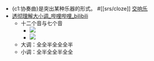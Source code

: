 - {c1:协奏曲}是突出某种乐器的形式。 #[[srs/cloze]]
  [交响乐](https://roamresearch.com/#/app/xinyiheng/page/Ub7KR6L3h)
- [透彻理解大小调_哔哩哔哩_bilibili](https://www.bilibili.com/video/BV19g411J7vx/?spm_id_from=333.788.recommend_more_video.0&vd_source=3d8ccab137cc879b5f9cbc14d68843ab)
    - 十二个音与七个音
        - ![](https://firebasestorage.googleapis.com/v0/b/firescript-577a2.appspot.com/o/imgs%2Fapp%2Fxinyiheng%2FDDT7G2azCe.png?alt=media&token=85294255-984b-4289-a97d-81ba65860e3c)
        - ![](https://firebasestorage.googleapis.com/v0/b/firescript-577a2.appspot.com/o/imgs%2Fapp%2Fxinyiheng%2FFHosVmH-0L.png?alt=media&token=054b0aac-9c42-40f6-bce0-c194ab47aa50)
    - 大调：全全半全全全半
    - 小调：全半全全半全全
